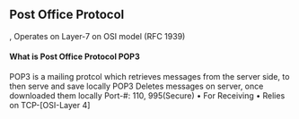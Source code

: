 <h2> Post Office Protocol </h2> , Operates on Layer-7 on OSI model  (RFC 1939)  
<br>

<h4>What is Post Office Protocol POP3 </h4>
POP3 is a mailing protcol which retrieves messages from the server side, to then serve and save locally
POP3 Deletes messages on server, once downloaded them locally
Port-#:  110, 995(Secure) • For Receiving  • Relies on TCP-[OSI-Layer 4]

